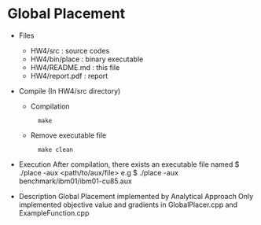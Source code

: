 # Global Placement

- Files
    - HW4/src        : source codes
    - HW4/bin/place  : binary executable
    - HW4/README.md : this file
    - HW4/report.pdf : report

- Compile (In HW4/src directory)
    - Compilation
      ```
        make
      ```
    - Remove executable file
      ```
        make clean
      ```

- Execution
    After compilation, there exists an executable file named <place>
	    $ ./place -aux <path/to/aux/file>
	e.g
	    $ ./place -aux benchmark/ibm01/ibm01-cu85.aux
	
- Description
    Global Placement implemented by Analytical Approach
    Only implemented objective value and gradients in GlobalPlacer.cpp and ExampleFunction.cpp
